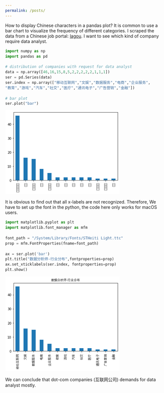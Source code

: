 ```yaml
---
permalink: /posts/
---
```


How to display Chinese characters in a pandas plot?
It is common to use a bar chart to visualize the frequency of different categories. I scraped the data from a Chinese job portal: [lagou](https://www.lagou.com/). I want to see
which kind of company require data analyst.
```python
import numpy as np
import pandas as pd 

# distribution of companies with request for data analyst 
data = np.array([46,16,15,8,5,2,2,2,2,2,1,1,1]) 
ser = pd.Series(data) 
ser.index = np.array(["移动互联网","文娱","数据服务","电商","企业服务",
"教育","游戏","汽车","社交","医疗","通讯电子","广告营销","金融"]) 

# bar plot 
ser.plot("bar")
```

![A bar chart without Chinese characters](/assets/images/bar_plot_without_chinese.png)

It is obvious to find out that all x-labels are not recognized. Therefore,
We have to set up the font in the python, 
the code here only works for macOS users.
```python
import matplotlib.pyplot as plt
import matplotlib.font_manager as mfm

font_path = "/System/Library/Fonts/STHeiti Light.ttc"
prop = mfm.FontProperties(fname=font_path)

ax = ser.plot('bar')
plt.title("数据分析师-行业分布",fontproperties=prop)
ax.set_xticklabels(ser.index, fontproperties=prop)
plt.show()

```

![A bar chart with Chinese characters](/assets/images/bar_plot_with_chinese.png)

We can conclude that dot-com companies (互联网公司) demands for data analyst mostly. 